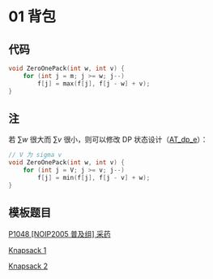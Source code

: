 # 01 背包

## 代码

```cpp
void ZeroOnePack(int w, int v) {
    for (int j = m; j >= w; j--)
        f[j] = max(f[j], f[j - w] + v);
}
```

## 注

若 $\sum w$ 很大而 $\sum v$ 很小，则可以修改 DP 状态设计（[AT_dp_e](https://www.luogu.com.cn/problem/AT_dp_e)）：

```cpp
// V 为 sigma v
void ZeroOnePack(int w, int v) {
    for (int j = V; j >= v; j--)
        f[j] = min(f[j], f[j - v] + w);
}
```

## 模板题目

[P1048 [NOIP2005 普及组] 采药](https://www.luogu.com.cn/problem/P1048)

[Knapsack 1](https://www.luogu.com.cn/problem/AT_dp_d)

[Knapsack 2](https://www.luogu.com.cn/problem/AT_dp_e)